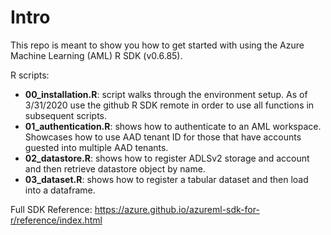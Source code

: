 # **Intro**

This repo is meant to show you how to get started with using the Azure Machine Learning (AML) R SDK (v0.6.85).

R scripts:
- **00_installation.R**:  script walks through the environment setup.  As of 3/31/2020 use the github R SDK remote in order to use all functions in subsequent scripts.
- **01_authentication.R**:  shows how to authenticate to an AML workspace.  Showcases how to use AAD tenant ID for those that have accounts guested into multiple AAD tenants.
- **02_datastore.R**:  shows how to register ADLSv2 storage and account and then retrieve datastore object by name.
- **03_dataset.R**:  shows how to register a tabular dataset and then load into a dataframe.

Full SDK Reference:
https://azure.github.io/azureml-sdk-for-r/reference/index.html